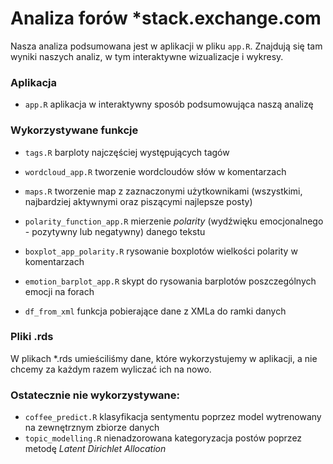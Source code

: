 # Analiza forów *stack.exchange.com

Nasza analiza podsumowana jest w aplikacji w pliku `app.R`. Znajdują się tam wyniki naszych analiz,
w tym interaktywne wizualizacje i wykresy.


### Aplikacja
* `app.R` aplikacja w interaktywny sposób podsumowująca naszą analizę

### Wykorzystywane funkcje
* `tags.R` barploty najczęściej występujących tagów
* `wordcloud_app.R` tworzenie wordcloudów słów w komentarzach
* `maps.R` tworzenie map z zaznaczonymi użytkownikami (wszystkimi, najbardziej aktywnymi oraz piszącymi najlepsze posty)
* `polarity_function_app.R` mierzenie *polarity* (wydźwięku emocjonalnego - pozytywny lub negatywny) danego tekstu
* `boxplot_app_polarity.R` rysowanie boxplotów wielkości polarity w komentarzach
* `emotion_barplot_app.R` skypt do rysowania barplotów poszczególnych emocji na forach

* `df_from_xml` funkcja pobierające dane z XMLa do ramki danych

### Pliki .rds
W plikach *.rds umieściliśmy dane, które wykorzystujemy w aplikacji, a nie chcemy za każdym razem wyliczać ich na nowo.

### Ostatecznie nie wykorzystywane:
* `coffee_predict.R` klasyfikacja sentymentu poprzez model wytrenowany na zewnętrznym zbiorze danych
* `topic_modelling.R` nienadzorowana kategoryzacja postów poprzez metodę *Latent Dirichlet Allocation*
